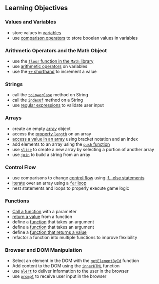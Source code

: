 ## Learning Objectives

### Values and Variables
- store values in [variables](https://developer.mozilla.org/en-US/docs/Web/JavaScript/Guide/Values,_variables,_and_literals#Declaring_variables)
- use [comparison operators](https://developer.mozilla.org/en-US/docs/Web/JavaScript/Reference/Operators/Comparison_Operators) to store booelan values in variables

### Arithmetic Operators and the Math Object
- use the [`floor` function in the `Math` library](https://developer.mozilla.org/en-US/docs/Web/JavaScript/Reference/Global_Objects/Math/floor)
- use [arithmetic operators](https://developer.mozilla.org/en-US/docs/Web/JavaScript/Reference/Operators/Arithmetic_Operators) on variables
- use the [`++` shorthand](https://developer.mozilla.org/en-US/docs/Web/JavaScript/Guide/Expressions_and_Operators#Arithmetic_operators) to increment a value

### Strings
- call the [`toLowerCase`](https://developer.mozilla.org/en-US/docs/Web/JavaScript/Reference/Global_Objects/String/toLowerCase) method on String
- call the [`indexOf`](https://developer.mozilla.org/en-US/docs/Web/JavaScript/Reference/Global_Objects/String/indexOf) method on a String
- use [regular expressions](https://developer.mozilla.org/en-US/docs/Web/JavaScript/Guide/Regular_Expressions) to validate user input

### Arrays
- create an empty [array](https://developer.mozilla.org/en-US/docs/Web/JavaScript/Reference/Global_Objects/Array#Example.3A_Creating_an_array) object
- access the [property `length`](https://developer.mozilla.org/en-US/docs/Web/JavaScript/Reference/Global_Objects/Array/length) on an array
- [access a value in an array](https://developer.mozilla.org/en-US/docs/Web/JavaScript/Reference/Global_Objects/Array#Accessing_array_elements) using bracket notation and an index
- add elements to an array using the [`push` function](https://developer.mozilla.org/en-US/docs/Web/JavaScript/Reference/Global_Objects/Array/push)
- use [`slice`](https://developer.mozilla.org/en-US/docs/Web/JavaScript/Reference/Global_Objects/Array/slice) to create a new array by selecting a portion of another array
- use [`join`](https://developer.mozilla.org/en-US/docs/Web/JavaScript/Reference/Global_Objects/Array/join) to build a string from an array

### Control Flow
- use comparisons to change [control flow](https://developer.mozilla.org/en-US/docs/Web/JavaScript/Guide/Statements) using [if...else statements](https://developer.mozilla.org/en-US/docs/Web/JavaScript/Reference/Statements/if...else)
- [iterate](https://developer.mozilla.org/en-US/docs/Web/JavaScript/Guide/Statements#for_Statement) over an array using a [`for` loop](https://developer.mozilla.org/en-US/docs/Web/JavaScript/Reference/Statements/for)
- nest statements and loops to properly execute game logic

### Functions 
- [Call a function](https://developer.mozilla.org/en-US/docs/Web/JavaScript/Guide/Functions#Calling_functions) with a parameter
- [return a value](https://developer.mozilla.org/en-US/docs/Web/JavaScript/Reference/Functions_and_function_scope#Example:_Returning_a_formatted_number) from a function
- define a [function](https://developer.mozilla.org/en-US/docs/Web/JavaScript/Guide/Functions#Defining_functions) that takes an argument
- define a [function](https://developer.mozilla.org/en-US/docs/Web/JavaScript/Guide/Functions#Defining_functions) that takes an argument
- define a [function that returns a value](https://developer.mozilla.org/en-US/docs/Web/JavaScript/Reference/Functions_and_function_scope#Example:_Returning_a_formatted_number)
- refactor a function into multiple functions to improve flexibility 

### Browser and DOM Manipulation
- Select an element in the DOM with the [`getElementById`](https://developer.mozilla.org/en-US/docs/Web/API/document.getElementById) function
- Add content to the DOM using the [`innerHTML`](https://developer.mozilla.org/en-US/docs/Web/API/Element.innerHTML) function
- use [`alert`](https://developer.mozilla.org/en-US/docs/Web/API/Window.alert) to deliver information to the user in the browser
- use [`prompt`](https://developer.mozilla.org/en-US/docs/Web/API/Window.prompt) to receive user input in the browser